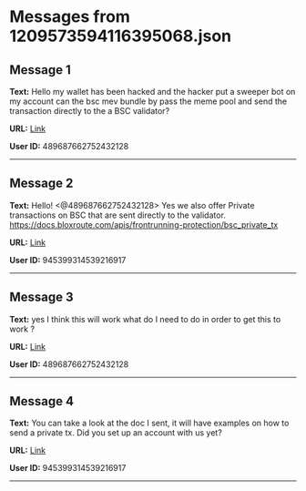 # Messages from 1209573594116395068.json

## Message 1

**Text:** Hello my wallet has been hacked and the hacker put a sweeper bot on my account can the bsc mev bundle by pass the meme pool and send the transaction directly to the a BSC validator?

**URL:** [Link](https://discord.com/channels/638409433860407300/638411171233398824/1209573594116395068)

**User ID:** 489687662752432128

---

## Message 2

**Text:** Hello! <@489687662752432128> Yes we also offer Private transactions on BSC that are sent directly to the validator. https://docs.bloxroute.com/apis/frontrunning-protection/bsc_private_tx

**URL:** [Link](https://discord.com/channels/638409433860407300/638411171233398824/1209574947114983424)

**User ID:** 945399314539216917

---

## Message 3

**Text:** yes I think this will work what do I need to do in order to get this to work ?

**URL:** [Link](https://discord.com/channels/638409433860407300/638411171233398824/1209575226191380511)

**User ID:** 489687662752432128

---

## Message 4

**Text:** You can take a look at the doc I sent, it will have examples on how to send a private tx. Did you set up an account with us yet?

**URL:** [Link](https://discord.com/channels/638409433860407300/638411171233398824/1209584528117600307)

**User ID:** 945399314539216917

---

